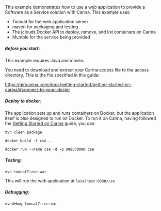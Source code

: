 This example demonstrates how to use a web application to provide a Software as a Service solution with Carina. This example uses:

 - Tomcat for the web application server
 - maven for packaging and testing
 - The jclouds Docker API to deploy, remove, and list containers on Carina
 - Mumble for the service being provided 

##### Before you start:

This example requires Java and maven.

You need to download and extract your Carina access file to the access directory. This is the file specified in this guide:

<a>https://getcarina.com/docs/getting-started/getting-started-on-carina/#connect-to-your-cluster</a>

##### Deploy to docker:

The application sets up and runs containers on Docker, but the application itself is also designed to run on Docker. To run it on Carina, having followed the [Getting Started on Carina](https://getcarina.com/docs/getting-started/getting-started-on-carina/#connect-to-your-cluster) guide, you can:

`mvn clean package`

`docker build -t cse .`

`docker run --name cse -d -p 8080:8080 cse`

##### Testing:

`mvn tomcat7:run-war`

This will run the web application at `localhost:8080/cse`

##### Debugging:

`mvndebug tomcat7:run-war`